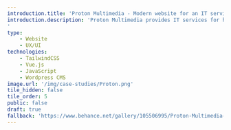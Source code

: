 ```yaml
---
introduction.title: 'Proton Multimedia - Modern website for an IT services provider'
introduction.description: 'Proton Multimedia provides IT services for home and business clients. Our task was to deliver a high-quality website that reduces the time needed for users to find services and make contact.
'
type:
    - Website
    - UX/UI
technologies:
    - TailwindCSS
    - Vue.js
    - JavaScript
    - Wordpress CMS
image.url: '/img/case-studies/Proton.png'
tile_hidden: false
tile_order: 5
public: false
draft: true
fallback: 'https://www.behance.net/gallery/105506995/Proton-Multimedia-IT-Services?tracking_source=search_projects_recommended%7Cwebo.agency'
---
```

